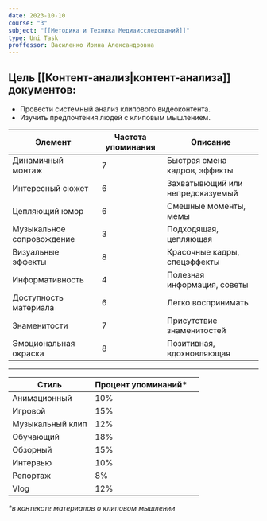 ```yaml
---
date: 2023-10-10
course: "3"
subject: "[[Методика и Техника Медиаисследований]]"
type: Uni Task
proffessor: Василенко Ирина Александровна
---
```

## Цель [[Контент-анализ|контент-анализа]] документов:

- Провести системный анализ клипового видеоконтента.
- Изучить предпочтения людей с клиповым мышлением.

| Элемент                   | Частота упоминания | Описание                         |
| ------------------------- | ------------------ | -------------------------------- |
| Динамичный монтаж         | 7                  | Быстрая смена кадров, эффекты    |
| Интересный сюжет          | 6                  | Захватывющий или непредсказуемый |
| Цепляющий юмор            | 6                  | Смешные моменты, мемы            |
| Музыкальное сопровождение | 3                  | Подходящая, цепляющая            |
| Визуальные эффекты        | 8                  | Красочные кадры, спецэффекты     |
| Информативность           | 4                  | Полезная информация, советы      |
| Доступность материала     | 6                  | Легко воспринимать               |
| Знаменитости              | 7                  | Присутствие знаменитостей        |
| Эмоциональная окраска     | 8                  | Позитивная, вдохновляющая        |

---

| Стиль            | Процент упоминаний* |     |
| ---------------- | ------------------- | --- |
| Анимационный     | 10%                 |     |
| Игровой          | 15%                 |     |
| Музыкальный клип | 12%                 |     |
| Обучающий        | 18%                 |     |
| Обзорный         | 15%                 |     |
| Интервью         | 10%                 |     |
| Репортаж         | 8%                  |     |
| Vlog             | 12%                 |     |
_*в контексте материалов о клиповом мышлении_
